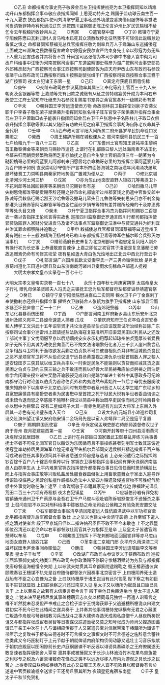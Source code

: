 <!-- { "loadSidebar": true } -->
　　○乙丑  命都指挥佥事史亮子敬袭金吾左卫指挥使初亮为本卫指挥同知以靖难功升山东都指挥佥事卒敬应袭指挥同知  上思亮功特升之  赐国子监琉球云南生百一十九人夏衣  狭西都指挥使司刘清掌宁夏卫事私通外境激变番夷僭用服饰等事觉法司当清斩罪特命宥死谪戍辽东  巡按四川监察御史陈正伦言泸州比岁民饥输租不给乞令去年税粮折收钞帛从之
　　○丙寅
　　○遣官祭中霤
　　○丁卯  敕镇守宁夏宁阳侯陈懋曰瓦剌归附人言马哈木已死其众溃散故停北征然我不可轻信此说輙怠边备慎之慎之  命都督同知蔡福充总兵官指挥庄敬为副率兵万人于缘海山东巡捕倭寇  上面戒之曰濒海之民数罹寇害故命尔除寇安民尔宜严约束身先士卒以殄寇为务无纵下人重为民害违者并其将皆不贷  升尚宝司丞张信为本司少卿中书舍人袁中彻为司丞户科给事中汪衡为河南按察司佥事广东道监察御史蒋彦为湖广按察司佥事吏部员外郎韩彦起为广西按察司佥事江西按察司副使顾佐为应天府尹改山东布政司右参政张璘于山西布政司江西按察司四川按察副使张缉于广西按察司狭西按察佥事王翥于湖广按察司  夜太白犯诸王东第一星
　　○己巳
　　○真定府获鹿县雨雹伤稼
　　○庚午
　　○交阯布政司右参议莫勋率其属三江奉化等府土官百三十九人来朝贡及金银器等物  上嘉勋等先有归款之诚继有从征之劳特赐宴劳升勋为本司右布政使三江府土官知府杜继忠为右参政复赐玺书宠异之余官属各升一级赐彩币有差
　　○辛未
　　○朝鲜国王李芳远遣使贡方物  命故羽林前卫指挥使刘泉子安袭父职千户李春子敬花荣子斌俱袭升指挥同知张名得子旺车官受子荣俱袭升指挥佥事金吾左卫千户萧取□衣子能袭升指挥同知金吾右卫千户张思中子名陈柱儿子取□衣俱袭升指挥佥事敬等俱以其父随征有功故升用之府军卫指挥佥事胡海自陈老疾命其子全代职
　　○壬申
　　○山西布政司言平阳大同所属二府州县岁旱民饥命验口发粟赈之
　　○癸酉
　　○周王橚辞所赐在城税课从之  赈河南偃师县饥民三千一百七户给粮九千一百八十三石
　　○乙亥
　　○广东儋州土官周知王贤祐率生黎峒首王撒黎佛金等来朝贡马赐钞币遣还  上谓行在礼部臣曰黎人远处海南素不沾王化今慕来归而朝贡频繁殆将困乏非存恤抚之意自今生黎土官峒首俱三年一朝著为令  鞑靼桷哥必里的阿蓝察儿阿都剌来归愿居北京命桷哥必里的为指挥佥事阿蓝察儿等为百户赐予如例  直隶崇明沙守御所户言本所四面皆海城之南垣递年风潮涌决屡筑屡坏徒费工力崇明县南秦家符地势高广置城为便从之
　　○丙子
　　○修北京城北清河沙河土河三桥
　　○戊寅
　　○亦为忽山地面安直野人锁奴兀等弗提卫卜不花剌郎等处回回锁非等来朝贡马驼赐钞币有差
　　○己卯
　　○哈烈撒马儿罕失剌思俺都淮等朝贡赐臣辞还赐之钞币命礼部谕所过州郡宴饯之仍遣中官鲁安郎中陈诚等赍敕偕行赐哈烈王沙哈鲁等及撒马儿罕头目兀鲁伯等失剌思头目亦不剌金俺都淮头目赛赤答阿哈麻答罕等白金纻丝纱罗绢布等物有差并赐所经俺的干及亦思弗罕等处头目文绮
　　○癸未
　　○升宁夏卫指挥佥事冯杰为指挥同知赐钞二百锭衣一袭以告指挥王伦祅言得实故也  巡按四川监察御史罗通言四川行都司都指挥使郭赟隐匿罪人家财分受进贡马及诸不法事点军监察御史汪淋中与赟交通共为奸利宜并治其罪命都察院并追鞫之
　　○甲申  敕捕倭总兵官都督同知蔡福等曰近登州卫奏有贼舡三十三艘泊靖海卫杨村岛已敕山东都指挥卫青等帅军往捕尔即合兵殄灭勿误事机
　　○丁亥
　　○赠前燕府长史朱复为北京刑部尚书谥忠定复凤阳人刚介有操行初为长史事  上恭谨敢直言谏诤  上嘉之即位之初官其子浚至是复念藩邸旧劳故追赠焉仍命有司修其坟茔  夜有星如盏大青白色光烛地出正北云中西北行至云中
　　○戊子
　　○礼部言湖广兴国州民欧文受妻李氏一产三男命循例优给  是月北京蓟州遵化玉田通州漷县及山东济南商河诸州县奏雨水伤稼命户部遣人抚视
　　大明太宗孝文皇帝实录卷一百七十七


大明太宗孝文皇帝实录卷一百七十八
　　永乐十四年秋七月庚寅朔享  太庙命皇太子行礼  赠乳母保圣贤顺夫人冯氏之夫镇抚王忠为后军都督府左都督谥恭靖遣官祭之
　　○癸巳
　　○镇守宁夏宁阳侯陈懋进嘉瓜二实同带  锦衣卫千户丁金嘉剌丁奉使撒剌亦还俱升指挥佥事  擢锦衣卫散骑舍人张軏为旗手卫指挥使  山东邹县淫雨水暴至坏民庐舍二百一十二户
　　○乙未
　　○造郊祀祭器
　　○丙申
　　○山东沾化县暴雨伤田稼
　　○丁酉
　　○户部言河南卫辉府新乡县山东乐安州北京通州及顺义宛平二县蝗命速遣人捕瘗  戊戌
　　○肇庆府知府王伯贞卒伯贞吉安泰和人博学工文洪武十五年诏举贤才共论治道县举伯贞应诏既至试所治经称旨除广东按察司试佥事分巡雷州上疏请拯盐法防海寇复寇准所开旧渠溉民田以利民从之还改工部试主事丁父忧阕服至京以后期谪戍安庆永乐初用荐起知琼州伯贞宽厚长者爱民如子无所不用其诚为政使民向善而已不拘文法诸峒黎归化者万三千余人崖州黎尝私忿争相战斗卫将利于渔取欲发兵剿之伯贞执不可曰彼自相仇杀耳非有寇城邑杀良民之恶不足烦官军卫将不从伯贞议遣宁远县丞黄童视之果仇杀也获首贼数人罪之黎人遂安琼田岁三获其赋以给卫兵兵率以一时索足民急不能输则以货贷而抑减其货之直民困之伯贞与卫约三获三输之兵不敢违而民以纾尝大旱民祷弗应伯贞躬祷之雨沾足修学舍闲暇亲授业诸生奖励开谕骎骎见成效自是琼学举进士者益中其惠政多可纪岭南郡守治行时论盖以伯贞为首称伯贞外和内夷泊然布素始终一节后丁母忧去服阕改肇庆知府命下以疾卒于北京伯贞同时有郑懋中者泉州晋江人以太学生擢广东程乡知县宽恕廉慎县有豪猾吏者素为民害懋中至首按之死于狱民大悦有争讼者委曲诲谕之或未悟令退而思之卒感服不施鞭朴词讼以简县中称治既卒吏民像而祠之时岭南县令亦以懋中为巨擘云  夜有二星如鸡子大其一青赤色尾迹有光出天大将军上东南入外屏其一赤色有光出璧东南入天仓
　　○己亥
　　○设大名府元城县小滩巡检司复设交阯演州望江镇又安府临安镇二金场局先是以蛮人弗靖罪二局至是寇平复置
　　○庚子  赐朝鲜国贡使宴
　　○辛丑  命保定侯孟瑛吏部右侍郎师逵督修汉世子府于青州  夜月犯建星西第一星
　　○壬寅
　　○河南开封等府十四州县淫雨黄河决堤岸没民居田稼
　　○乙巳  上谕行在兵部臣曰国家置武卫御暴乱非练习兵事善抚士卒者不可任比闻军官日以酣饮为乐因循苟且不事操练甚者刻削军士致其冻馁近倭寇登岸劫掠居民濒海军仓惶无措遂至失机尔兵部同安远侯柳升精选指挥千百户练习戎政者往任其事仍须简其不职者悉送京师自是与选者  上必亲阅遣行之际指挥赐钞百锭千百户八十锭悉命乘传以行  掌锦衣卫事都指挥佥事纪纲有罪伏诛纲济南临邑人由郡庠生从  上平内难累官锦衣指挥使升都指挥佥事日见信任而时思骄横朋比罔上与指挥佥事庄敬等兴贩私盐居处服食器皿僭拟上用畜歌童舞女于家出入迎导诈传诏旨役临邑之民营创私擅作威福以危法中人受四方赂遗及侵盗官物不可胜纪气势倾中外事觉时敬在海上逮至  上命磔纲敬于市籍其家无少长咸谪戍边  除福建光泽县荒田二百三十六顷有奇租额  夜太白犯镇星
　　○丙午
　　○应城伯孙岩有罪免初岩镇通州通州卫千户蔡原与金吾右卫千户马俊斗殴赴岩陈诉岩怒俊言不逊捶杀之事觉  上召问岩岩不以实对刑科给事中陈敏劾之命法司会公侯鞫之有验免死安置交阯
　　○丁未
　　○右军都督佥事赵清卒清凤阳定远人性伉直洪武中以军功积官至北平都指挥使升后军都督佥事  致仕  上之举义也建文中命清守彰德  上兵至城下遣人招之清对使者言  殿下至京城日但以二指许帖召臣臣不敢不至今未敢也  上不之罪暨即位召清还以老仍命以右军都督致仕而官其子为指挥至是卒  上及皇太子皆遣官赐祭赙以布帛
　　○戊申
　　○赐弗提卫指挥卜不花剌郎地面回回锁非等亦马忽山地面女直野人锁奴兀宴
　　○己酉
　　○革南北二京城门郎  永平府久雨滦漆二河溢坏民田禾庐舍事闻命赈恤之
　　○庚戌
　　○朝鲜国王李芳远遣陪臣李文等奉笺表  皇太子千秋节
　　○辛亥
　　○改湖广布政司左参议罗义于狭西布政司  巡按江西监察御史成均劾奏江西布政司右参政潘赐不修职守惟觞酒赋诗为务及与都指挥使唐琮督造海船慢令失期  上以琮武夫姑贯其耳命都察院逮赐鞫之  蜀王椿密遣仪宾顾瞻奏谷王橞谋不轨先是谷府随侍都督张兴因奏事北京密言于  上曰橞阴养死士造战船有不臣之心宜豫为之备  上曰朕待橞厚于诸王岂当有此兴言愿  陛下察之有如臣言不实甘就显戮  上曰朕徐察之兴还过南京入见  皇太子又以橞所为密启且曰臣已具言于  上上以至亲之故若有未信臣言者今言于  殿下幸他日免臣连坐也  皇太子遣人密奏之  上犹未决至是椿尽发其事盖橞萌异志久矣以椿同母兄独尝一再遣人诣蜀言之椿不听然犹未忍发但严书戒止之会桧子崇宁王悦燇获罪于父逃避橞所橞诡众曰建文君初实不死今已在此椿闻之遂具奏于  上并奏其他事谓橞恃宠纵横有无君之心藏匿亡叛造作舟舰弓弩器械教习兵法战斗之事大建佛寺造天成阁私度僧千人昼夜所祷祝诅又与都指挥张成宦者吴智等日夜谋议踪迹诡秘又莫之知号张成为师尚父捏造图谶谓已于亲王中次在十八与谶相应传报于人又密遣典宝刘信献带宝于椿藏所为谶语于带匣示之复致书于椿有曰德苍时不可言桓文之事桓文时不可言德苍之施辞意含蓄往往类此又令巧匠制灯于上元节献于朝就俾请内府架构侦伺动静又选壮士习音乐拟献于朝供应殿庭以图闲隙前长史卢庭纲屡谏不听反诬以诽谤具奏磔杀之王府僚属遂无敢复谏者指挥唐彰舍人覃常  泄其事咸被捶叙又于长沙山林池沼竹木花果鸟兽鱼鳖之利尽专之税及六畜粪壤若奇花怪石之类不以远近尽移入府内为游观之具长沙之民苦之  上得奏叹曰朕何如待橞乃有此心又曰蜀王忠孝人宜不见欺且张都督尝有言矣遂遣中官赍敕谕橞令送崇宁王还蜀且察其所为  夜镇星犯鬼宿东南星
　　○壬子  皇太子千秋节免贺礼
